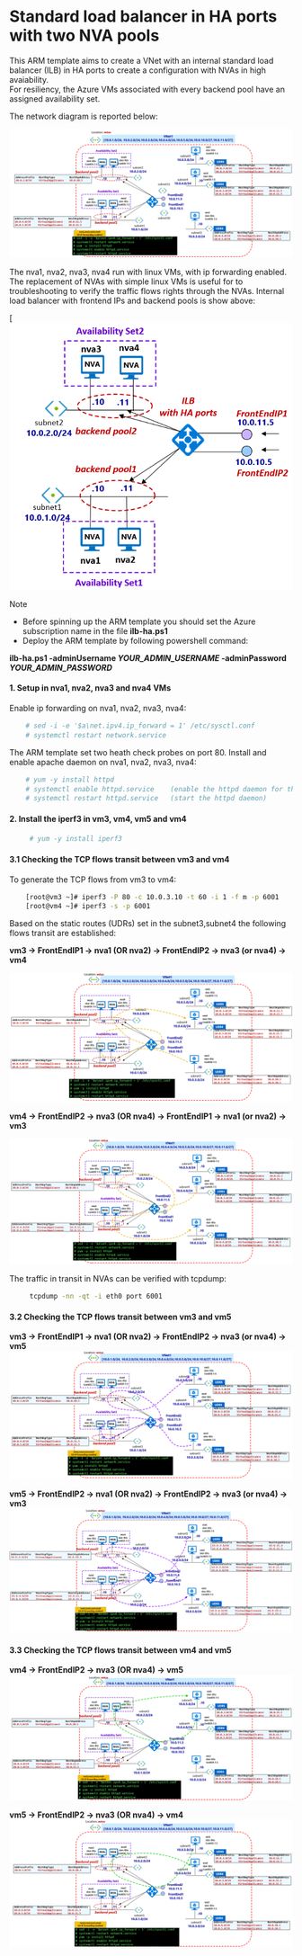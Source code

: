 <properties
pageTitle= 'ARM template to create a standard load balancer in HA ports with two NVA pools'
description= "ARM template to create a standard load balancer in HA ports with two frontend IPs and two backend pools and two NVA pools"
documentationcenter: na
services=""
documentationCenter="na"
authors="fabferri"
manager=""
editor=""/>

<tags
   ms.service="configuration-Example-Azure"
   ms.devlang="na"
   ms.topic="article"
   ms.tgt_pltfrm="na"
   ms.workload="na"
   ms.date="20/02/2019"
   ms.author="fabferri" />

# Standard load balancer in HA ports with two NVA pools
This ARM template aims to create a  VNet with an internal standard load balancer (ILB) in HA ports to create a configuration with NVAs in high avaiability.  
For resiliency, the Azure VMs associated with every backend pool have an assigned availability set.


The network diagram is reported below:

[![1]][1]

The nva1, nva2, nva3, nva4 run with linux VMs, with ip forwarding enabled. The replacement of NVAs with simple linux VMs is useful for to troubleshooting to verify the traffic flows rights through the NVAs.
Internal load balancer with frontend IPs and backend pools is show above:

[![2][2]


> [!NOTE]
>
> * Before spinning up the ARM template you should set the Azure subscription name in the file **ilb-ha.ps1**
>* Deploy the ARM template by following powershell command: 
> 
>**ilb-ha.ps1 -adminUsername _YOUR_ADMIN_USERNAME_ -adminPassword _YOUR_ADMIN_PASSWORD_**
>


#### <a name="EnableIPForwarding"></a>1. Setup in nva1, nva2, nva3 and nva4 VMs
Enable ip forwarding on nva1, nva2, nva3, nva4:

```bash
    # sed -i -e '$a\net.ipv4.ip_forward = 1' /etc/sysctl.conf
    # systemctl restart network.service
```

The ARM template set two heath check probes on port 80. Install and enable apache daemon on nva1, nva2, nva3, nva4:

```bash
    # yum -y install httpd
    # systemctl enable httpd.service    (enable the httpd daemon for the next reboot)
    # systemctl restart httpd.service   (start the httpd daemon)
```

#### <a name="Iperf3"></a>2. Install the iperf3 in vm3, vm4, vm5 and vm4

```bash
     # yum -y install iperf3
```


#### <a name="Iperf3"></a>3.1 Checking the TCP flows transit between vm3 and vm4

To generate the TCP flows from vm3 to vm4:

```bash
    [root@vm3 ~]# iperf3 -P 80 -c 10.0.3.10 -t 60 -i 1 -f m -p 6001       (iperf client)
    [root@vm4 ~]# iperf3 -s -p 6001                                       (iperf server)
```

Based on the static routes (UDRs) set in the subnet3,subnet4 the following flows transit are established:

**vm3 -> FrontEndIP1 -> nva1 (OR nva2) -> FrontEndIP2 -> nva3 (or nva4) -> vm4**


[![3]][3]


**vm4 -> FrontEndIP2 -> nva3 (OR nva4) -> FrontEndIP1 -> nva1 (or nva2) -> vm3**

[![4]][4]

The traffic in transit in NVAs can be verified with tcpdump:

```bash
     tcpdump -nn -qt -i eth0 port 6001
```

#### <a name="Iperf3"></a>3.2 Checking the TCP flows transit between vm3 and vm5

**vm3 -> FrontEndIP1 -> nva1 (OR nva2) -> FrontEndIP2 -> nva3 (or nva4) -> vm5**
[![5]][5]

**vm5 -> FrontEndIP2 -> nva1 (OR nva2) -> FrontEndIP2 -> nva3 (or nva4) -> vm3**
[![6]][6]


#### <a name="Iperf3"></a>3.3 Checking the TCP flows transit between vm4 and vm5

**vm4 -> FrontEndIP2 -> nva3 (OR nva4) -> vm5**
[![7]][7]

**vm5 -> FrontEndIP2 -> nva3 (OR nva4) -> vm4**
[![8]][8]



<!--Image References-->

[1]: ./media/network-diagram.png "network diagram"
[2]: ./media/ilb.png "standard internal load balancer with two FrontEnd IPs and two backend pools"
[3]: ./media/flow-vnet3-2-vnet4.png "tcp flow transit from vm3 to vm4"
[4]: ./media/flow-vnet4-2-vnet3.png "tcp flow transit from vm4 to vm3"
[5]: ./media/flow-vnet3-2-vnet5.png "tcp flow transit from vm3 to vm5"
[6]: ./media/flow-vnet5-2-vnet3.png "tcp flow transit from vm5 to vm3"
[7]: ./media/flow-vnet4-2-vnet5.png "tcp flow transit from vm4 to vm5"
[8]: ./media/flow-vnet5-2-vnet4.png "tcp flow transit from vm5 to vm4"


<!--Link References-->

